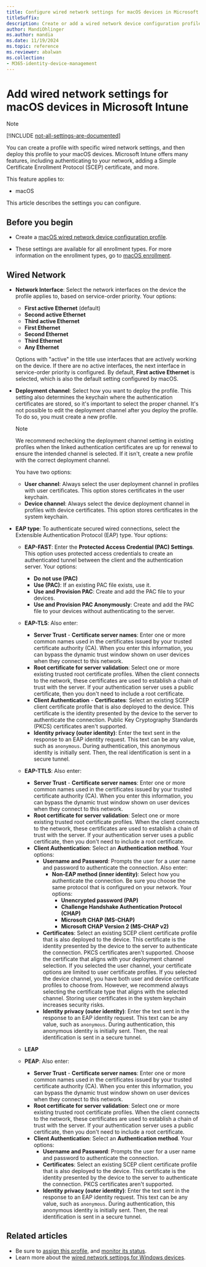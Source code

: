 ```yaml
---
title: Configure wired network settings for macOS devices in Microsoft Intune
titleSuffix:
description: Create or add a wired network device configuration profile for macOS devices. See the different settings, add certificates, choose an EAP type, and select an authentication method in Microsoft Intune.
author: MandiOhlinger
ms.author: mandia
ms.date: 11/19/2024
ms.topic: reference
ms.reviewer: abalwan
ms.collection:
- M365-identity-device-management
---
```


# Add wired network settings for macOS devices in Microsoft Intune

> [!NOTE]
> [!INCLUDE [not-all-settings-are-documented](../includes/not-all-settings-are-documented.md)]

You can create a profile with specific wired network settings, and then deploy this profile to your macOS devices. Microsoft Intune offers many features, including authenticating to your network, adding a Simple Certificate Enrollment Protocol (SCEP) certificate, and more.

This feature applies to:

- macOS

This article describes the settings you can configure.

## Before you begin

- Create a [macOS wired network device configuration profile](wired-networks-configure.md).

- These settings are available for all enrollment types. For more information on the enrollment types, go to [macOS enrollment](../enrollment/macos-enroll.md).

## Wired Network

- **Network Interface**: Select the network interfaces on the device the profile applies to, based on service-order priority. Your options:

  - **First active Ethernet** (default)
  - **Second active Ethernet**
  - **Third active Ethernet**
  - **First Ethernet**
  - **Second Ethernet**
  - **Third Ethernet**
  - **Any Ethernet**

  Options with "active" in the title use interfaces that are actively working on the device. If there are no active interfaces, the next interface in service-order priority is configured. By default, **First active Ethernet** is selected, which is also the default setting configured by macOS.

- **Deployment channel**: Select how you want to deploy the profile. This setting also determines the keychain where the authentication certificates are stored, so it's important to select the proper channel. It's not possible to edit the deployment channel after you deploy the profile. To do so, you must create a new profile.

  >[!NOTE]
  > We recommend rechecking the deployment channel setting in existing profiles when the linked authentication certificates are up for renewal to ensure the intended channel is selected. If it isn't, create a new profile with the correct deployment channel.

   You have two options:
   - **User channel**: Always select the user deployment channel in profiles with user certificates. This option stores certificates in the user keychain.
   - **Device channel**: Always select the device deployment channel in profiles with device certificates. This option stores certificates in the system keychain.

- **EAP type**: To authenticate secured wired connections, select the Extensible Authentication Protocol (EAP) type. Your options:

  - **EAP-FAST**: Enter the **Protected Access Credential (PAC) Settings**. This option uses protected access credentials to create an authenticated tunnel between the client and the authentication server. Your options:
    - **Do not use (PAC)**
    - **Use (PAC)**: If an existing PAC file exists, use it.
    - **Use and Provision PAC**: Create and add the PAC file to your devices.
    - **Use and Provision PAC Anonymously**: Create and add the PAC file to your devices without authenticating to the server.

  - **EAP-TLS**: Also enter:

    - **Server Trust** - **Certificate server names**: Enter one or more common names used in the certificates issued by your trusted certificate authority (CA). When you enter this information, you can bypass the dynamic trust window shown on user devices when they connect to this network.
    - **Root certificate for server validation**: Select one or more existing trusted root certificate profiles. When the client connects to the network, these certificates are used to establish a chain of trust with the server. If your authentication server uses a public certificate, then you don't need to include a root certificate.
    - **Client Authentication** - **Certificates**: Select an existing SCEP client certificate profile that is also deployed to the device. This certificate is the identity presented by the device to the server to authenticate the connection. Public Key Cryptography Standards (PKCS) certificates aren't supported.
    - **Identity privacy (outer identity)**: Enter the text sent in the response to an EAP identity request. This text can be any value, such as `anonymous`. During authentication, this anonymous identity is initially sent. Then, the real identification is sent in a secure tunnel.

  - **EAP-TTLS**: Also enter:

    - **Server Trust** - **Certificate server names**: Enter one or more common names used in the certificates issued by your trusted certificate authority (CA). When you enter this information, you can bypass the dynamic trust window shown on user devices when they connect to this network.
    - **Root certificate for server validation**: Select one or more existing trusted root certificate profiles. When the client connects to the network, these certificates are used to establish a chain of trust with the server. If your authentication server uses a public certificate, then you don't need to include a root certificate.
    - **Client Authentication**: Select an **Authentication method**. Your options:
      - **Username and Password**: Prompts the user for a user name and password to authenticate the connection. Also enter:
        - **Non-EAP method (inner identity)**: Select how you authenticate the connection. Be sure you choose the same protocol that is configured on your network. Your options:
          - **Unencrypted password (PAP)**
          - **Challenge Handshake Authentication Protocol (CHAP)**
          - **Microsoft CHAP (MS-CHAP)**
          - **Microsoft CHAP Version 2 (MS-CHAP v2)**
      - **Certificates**: Select an existing SCEP client certificate profile that is also deployed to the device. This certificate is the identity presented by the device to the server to authenticate the connection. PKCS certificates aren't supported. Choose the certificate that aligns with your deployment channel selection. If you selected the user channel, your certificate options are limited to user certificate profiles. If you selected the device channel, you have both user and device certificate profiles to choose from. However, we recommend always selecting the certificate type that aligns with the selected channel. Storing user certificates in the system keychain increases security risks.
      - **Identity privacy (outer identity)**: Enter the text sent in the response to an EAP identity request. This text can be any value, such as `anonymous`. During authentication, this anonymous identity is initially sent. Then, the real identification is sent in a secure tunnel.

  - **LEAP**

  - **PEAP**: Also enter:

    - **Server Trust** - **Certificate server names**: Enter one or more common names used in the certificates issued by your trusted certificate authority (CA). When you enter this information, you can bypass the dynamic trust window shown on user devices when they connect to this network.
    - **Root certificate for server validation**: Select one or more existing trusted root certificate profiles. When the client connects to the network, these certificates are used to establish a chain of trust with the server. If your authentication server uses a public certificate, then you don't need to include a root certificate.
    - **Client Authentication**: Select an **Authentication method**. Your options:
      - **Username and Password**: Prompts the user for a user name and password to authenticate the connection.
      - **Certificates**: Select an existing SCEP client certificate profile that is also deployed to the device. This certificate is the identity presented by the device to the server to authenticate the connection. PKCS certificates aren't supported.
      - **Identity privacy (outer identity)**: Enter the text sent in the response to an EAP identity request. This text can be any value, such as `anonymous`. During authentication, this anonymous identity is initially sent. Then, the real identification is sent in a secure tunnel.

## Related articles

- Be sure to [assign this profile](device-profile-assign.md), and [monitor its status](device-profile-monitor.md).
- Learn more about the [wired network settings for Windows devices](wired-network-settings-windows.md).
